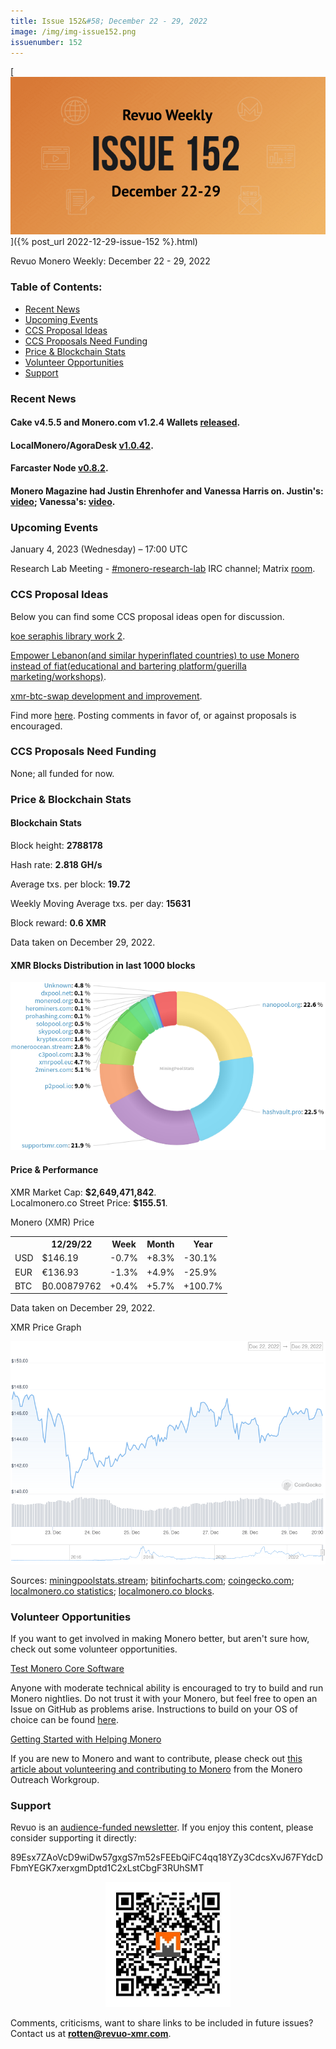 ```yaml
---
title: Issue 152&#58; December 22 - 29, 2022
image: /img/img-issue152.png
issuenumber: 152
---
```

[<img src="/img/img-issue152.png" alt="Revuo Monero Weekly #152 Slide" class="img-lead">]({% post_url 2022-12-29-issue-152 %}.html)

<p class="text-lead">Revuo Monero Weekly: December 22 - 29, 2022</p>
<!--more-->

<h3>Table of Contents:</h3>
<ul class="contents">
    <li><a href="#news">Recent News</a></li>
    <li><a href="#events">Upcoming Events</a></li>
    <li><a href="#ideas">CCS Proposal Ideas</a></li>
    <li><a href="#proposals">CCS Proposals Need Funding</a></li>
    <li><a href="#stats">Price & Blockchain Stats</a></li>
    <li><a href="#volunteer">Volunteer Opportunities</a></li>
    <li><a href="#support">Support</a></li>
</ul>

<h3 id="news">Recent News</h3>

<div class="newsbyte">
    <h4>Cake v4.5.5 and Monero.com v1.2.4 Wallets <a href="https://github.com/cake-tech/cake_wallet/releases/tag/v4.5.5" target="_blank">released</a>.</h4>
</div>

<div class="newsbyte">
    <h4>LocalMonero/AgoraDesk <a href="https://github.com/AgoraDesk-LocalMonero/agoradesk-app-foss/releases/tag/v1.0.42" target="_blank">v1.0.42</a>.</h4>
</div>

<div class="newsbyte">
    <h4>Farcaster Node <a href="https://github.com/farcaster-project/farcaster-node/releases/tag/v0.8.2" target="_blank">v0.8.2</a>.</h4>
</div>

<div class="newsbyte">
    <h4>Monero Magazine had Justin Ehrenhofer and Vanessa Harris on. Justin's: <a href="https://piped.adminforge.de/watch?v=Ze8OBj8c4ko" target="_blank">video</a>; Vanessa's: <a href="https://piped.adminforge.de/watch?v=3a6kxMbUiH0" target="_blank">video</a>.</h4>
</div>

<h3 id="events">Upcoming Events</h3>

<div class="event">
    <p class="date" markdown="1">January 4, 2023 (Wednesday) – 17:00 UTC</p>
    <p markdown="1">Research Lab Meeting - <a href="irc://irc.libera.chat/#monero-research-lab" target="_blank">#monero-research-lab</a> IRC channel; Matrix <a href="https://matrix.to/#/#monero-research-lab:monero.social" target="_blank">room</a>.</p>
</div>

<h3 id="ideas">CCS Proposal Ideas</h3>

<p>Below you can find some CCS proposal ideas open for discussion.</p>

<div class="proposal">
<p><a href="https://repo.getmonero.org/monero-project/ccs-proposals/-/merge_requests/369" target="_blank">koe seraphis library work 2</a>.</p>
</div>

<div class="proposal">
<p><a href="https://repo.getmonero.org/monero-project/ccs-proposals/-/merge_requests/367" target="_blank">Empower Lebanon(and similar hyperinflated countries) to use Monero instead of fiat(educational and bartering platform/guerilla marketing/workshops)</a>.</p>
</div>

<div class="proposal">
<p><a href="https://repo.getmonero.org/monero-project/ccs-proposals/-/merge_requests/355" target="_blank">xmr-btc-swap development and improvement</a>.</p>
</div>

<div class="proposal">
<p>Find more <a href="https://ccs.getmonero.org/ideas/" target="_blank">here</a>. Posting comments in favor of, or against proposals is encouraged.</p>
</div>

<h3 id="proposals">CCS Proposals Need Funding</h3>

<p>None; all funded for now.</p>

<h3 id="stats">Price & Blockchain Stats</h3>

<h4 class="stat">Blockchain Stats</h4>

<div class="bcstats">
    <p>Block height: <b>2788178</b></p>
    <p>Hash rate: <b>2.818 GH/s</b></p>
    <p>Average txs. per block: <b>19.72</b></p>
    <p>Weekly Moving Average txs. per day: <b>15631</b></p>
    <p>Block reward: <b>0.6 XMR</b></p>
</div>
<p class="note">Data taken on December 29, 2022.</p>

<h4 class="stat">XMR Blocks Distribution in last 1000 blocks</h4>
<p><img src="/img/hashrate-pool-distribution-1229.png" alt="Hashrate Pool Distribution Pie Chart"/></p>

<h4 class="stat" id="price-stat">Price & Performance</h4>

<div class="price-intro">XMR Market Cap: <b>$2,649,471,842</b>.<br/>Localmonero.co Street Price: <b>$155.51</b>.</div>

<p class="table-title">Monero (XMR) Price</p>
<table class="price-table">
  <tr class="row1">
    <th></th>
    <th>12/29/22</th>
    <th>Week</th>
    <th>Month</th>
    <th>Year</th>
  </tr>
  <tr>
    <td data-th="XMR to">USD</td>
    <td data-th="12/29/22">$146.19</td>
    <td data-th="Week" class="red">-0.7%</td>
    <td data-th="Month" class="green">+8.3%</td>
    <td data-th="Year" class="red">-30.1%</td>
  </tr>
  <tr class="row3">
    <td data-th="XMR to">EUR</td>
    <td data-th="12/29/22">€136.93</td>
    <td data-th="Week" class="red">-1.3%</td>
    <td data-th="Month" class="green">+4.9%</td>
    <td data-th="Year" class="red">-25.9%</td>
  </tr>
  <tr>
    <td data-th="XMR to">BTC</td>
    <td data-th="12/29/22">₿0.00879762</td>
    <td data-th="Week" class="green">+0.4%</td>
    <td data-th="Month" class="green">+5.7%</td>
    <td data-th="Year" class="green">+100.7%</td>
  </tr>
</table>
<p class="note">Data taken on December 29, 2022.</p>

<p class="table-title">XMR Price Graph</p>

![XMR Price Graph 12/22/22-12/29/22](/img/weekly-chart-1229.png "XMR Price Graph 12/22/22-12/29/22")

Sources: <a href="https://miningpoolstats.stream/monero" target="_blank">miningpoolstats.stream</a>; <a href="https://bitinfocharts.com/monero/" target="_blank">bitinfocharts.com</a>; <a href="https://www.coingecko.com/en/coins/monero" target="_blank">coingecko.com</a>; <a href="https://localmonero.co/statistics" target="_blank">localmonero.co statistics</a>; <a href="https://localmonero.co/blocks" target="_blank">localmonero.co blocks</a>.

<h3 id="volunteer">Volunteer Opportunities</h3>

<p>If you want to get involved in making Monero better, but aren't sure how, check out some volunteer opportunities.</p>

<div class="newsbyte">
    <p class="date"><a href="https://github.com/monero-project/monero" target="_blank">Test Monero Core Software</a></p>
    <p>Anyone with moderate technical ability is encouraged to try to build and run Monero nightlies. Do not trust it with your Monero, but feel free to open an Issue on GitHub as problems arise. Instructions to build on your OS of choice can be found <a href="https://github.com/monero-project/monero#compiling-monero-from-source" target="_blank">here</a>. </p>
</div>

<div class="newsbyte">
    <p class="date"><a href="https://github.com/monero-project/monero" target="_blank">Getting Started with Helping Monero</a></p>
    <p>If you are new to Monero and want to contribute, please check out <a href="https://www.monerooutreach.org/stories/getting-started-helping-monero.php" target="_blank">this article about volunteering and contributing to Monero</a> from the Monero Outreach Workgroup. </p>
</div>

<h3 id="support">Support</h3>

<p markdown="1">Revuo is an <a href="https://revuo-xmr.com/support/">audience-funded newsletter</a>. If you enjoy this content, please consider supporting it directly:</p>

<p class="address" markdown="1">89Esx7ZAoVcD9wiDw57gxgS7m52sFEEbQiFC4qq18YZy3CdcsXvJ67FYdcDFbmYEGK7xerxgmDptd1C2xLstCbgF3RUhSMT</p>

<p><center><a href="monero:89Esx7ZAoVcD9wiDw57gxgS7m52sFEEbQiFC4qq18YZy3CdcsXvJ67FYdcDFbmYEGK7xerxgmDptd1C2xLstCbgF3RUhSMT" class="qr"><img src="/img/donate-monero.jpg" style="max-width: 200px;"/></a></center></p>

Comments, criticisms, want to share links to be included in future issues? Contact us at **rotten@revuo-xmr.com**.
